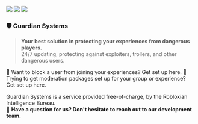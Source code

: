 <img src="https://img.shields.io/badge/Language-LuaU-yellow" align="center;"/> <img src="https://img.shields.io/badge/Version-1.1.2-green" align="center;"/> <img src="https://img.shields.io/badge/Users-10+-yellowgreen" align="center;"/>

 
<h3>🛡 Guardian Systems</h3>

> <b>Your best solution in protecting your experiences from dangerous players.</b><br />
> 24/7 updating, protecting against exploiters, trollers, and other dangerous users.</p>

🔎 Want to block a user from joining your experiences? Get set up here.
🔨 Trying to get moderation packages set up for your group or experience? Get set up here.

Guardian Systems is a service provided free-of-charge, by the Robloxian Intelligence Bureau.<br />
🤔 **Have a question for us? Don't hesitate to reach out to our development team.**




